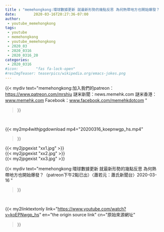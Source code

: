 ```yaml
---
title : "memehongkong:環球數據更新 就最新形勢的幾點反思 為何熱帶地方也開始爆發？（patreon下午2點已出）〈蕭若元：蕭氏新聞台〉2020-03-16 "
date:        2020-03-16T20:27:36-07:00
author:
 - youtube_memehongkong
tags:
 - youtube
 - memehongkong
 - youtube_memehongkong
 - 2020_03
 - 2020_0316
 - 2020_0316_20
categories:
 - 2020_0316
#icon:        "fas fa-lock-open"
#resImgTeaser: teaserpics/wikipedia.org/emacs-jokes.png
---
```


{{< mydiv text="memehongkong:加入我們的patreon：https://www.patreon.com/mrshiu 謎米新聞：news.memehk.com 謎米香港： www.memehk.com Facebook：www.facebook.com/memehkdotcom "
>}}
<br>


{{< my2mp4withjpgdownload mp4="20200316_koepnwgp_hs.mp4"
>}}

{{< my2jpgexist "xx1.jpg" >}}<br>
{{< my2jpgexist "xx2.jpg" >}}<br>
{{< my2jpgexist "xx3.jpg" >}}<br>



{{< mydiv text="memehongkong:環球數據更新 就最新形勢的幾點反思 為何熱帶地方也開始爆發？（patreon下午2點已出）〈蕭若元：蕭氏新聞台〉2020-03-16 "
>}}
<br>

{{< my2linktextonly link="https://www.youtube.com/watch?v=koEPNwgp_hs"
en="the origin source link" cn="原始來源網址"
>}}


<br>

